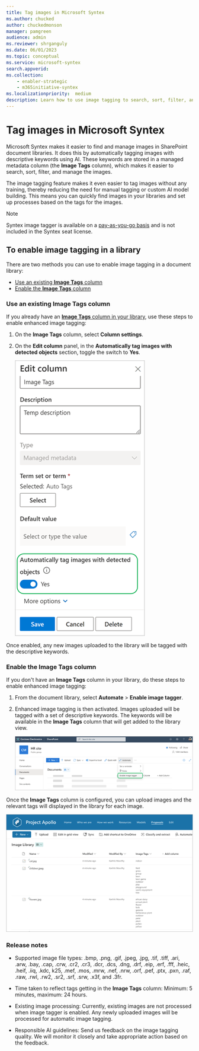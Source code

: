 ```yaml
---
title: Tag images in Microsoft Syntex
ms.author: chucked
author: chuckedmonson
manager: pamgreen
audience: admin
ms.reviewer: shrganguly
ms.date: 06/01/2023
ms.topic: conceptual
ms.service: microsoft-syntex
search.appverid:
ms.collection:
    - enabler-strategic
    - m365initiative-syntex
ms.localizationpriority:  medium
description: Learn how to use image tagging to search, sort, filter, and manage images in  Microsoft Syntex.
---
```


# Tag images in Microsoft Syntex

Microsoft Syntex makes it easier to find and manage images in SharePoint document libraries. It does this by automatically tagging images with descriptive keywords using AI. These keywords are stored in a managed metadata column (the **Image Tags** column), which makes it easier to search, sort, filter, and manage the images.

The image tagging feature makes it even easier to tag images without any training, thereby reducing the need for manual tagging or custom AI model building. This means you can quickly find images in your libraries and set up processes based on the tags for the images.

> [!NOTE]
> Syntex image tagger is available on a [pay-as-you-go basis](syntex-pay-as-you-go-services.md) and is not included in the Syntex seat license.

## To enable image tagging in a library

There are two methods you can use to enable image tagging in a document library:

- [Use an existing **Image Tags** column](#use-an-existing-image-tags-column)
- [Enable the **Image Tags** column](#enable-the-image-tags-column)

### Use an existing Image Tags column

If you already have an [**Image Tags** column in your library](https://support.microsoft.com/office/work-with-image-tags-in-a-sharepoint-library), use these steps to enable enhanced image tagging:

1. On the **Image Tags** column, select **Column settings**. 

2. On the **Edit column** panel, in the **Automatically tag images with detected objects** section, toggle the switch to **Yes**.

   ![Screenshot showing the Column settings panel for the Image Tags column.](../media/content-understanding/image-tagger-edit-column-toggle-highlighted.png)  
 
Once enabled, any new images uploaded to the library will be tagged with the descriptive keywords.

### Enable the Image Tags column

If you don't have an **Image Tags** column in your library, do these steps to enable enhanced image tagging:

1. From the document library, select **Automate** > **Enable image tagger**.

2. Enhanced image tagging is then activated. Images uploaded will be tagged with a set of descriptive keywords. The keywords will be available in the **Image Tags** column that will get added to the library view.

   ![Screenshot showing the Column settings panel for the Image Tags column.](../media/content-understanding/image-tagger-automate-menu.png)  

Once the **Image Tags** column is configured, you can upload images and the relevant tags will displayed in the library for each image.

   ![Screenshot showing the library view with the Image Tags column.](../media/content-understanding/image-tagger-image-tags-column.png)  

### Release notes

- Supported image file types: .bmp, .png, .gif, .jpeg, .jpg, .tif, .tiff, .ari, .arw, .bay, .cap, .crw, .cr2, .cr3, .dcr, .dcs, .dng, .drf, .eip, .erf, .fff, .heic, .heif, .iiq, .kdc, k25, .mef, .mos, .mrw, .nef, .nrw, .orf, .pef, .ptx, .pxn, .raf, .raw, .rwl, .rw2, .sr2, .srf, .srw, .x3f, and .3fr.

- Time taken to reflect tags getting in the **Image Tags** column: Minimum: 5 minutes, maximum: 24 hours. 

- Existing image processing: Currently, existing images are not processed when image tagger is enabled. Any newly uploaded images will be processed for automatic image tagging.

- Responsible AI guidelines: Send us feedback on the image tagging quality. We will monitor it closely and take appropriate action based on the feedback.


<!---
> [!NOTE]
>  **Release notes**
> - Supported image file types: .bmp, .png, .gif, .jpeg, .jpg, .tif, .tiff, .ari, .arw, .bay, .cap, .crw, .cr2, .cr3, .dcr, .dcs, .dng, .drf, .eip, .erf, .fff, .heic, .heif, .iiq, .kdc, k25, .mef, .mos, .mrw, .nef, .nrw, .orf, .pef, .ptx, .pxn, .raf, .raw, .rwl, .rw2, .sr2, .srf, .srw, .x3f, and .3fr.
> - Time taken to reflect tags getting in the **Image Tags** column: Minimum: 5 minutes, maximum: 24 hours. 
> - Existing image processing: Currently, existing images are not processed when image tagger is enabled. Any newly uploaded images will be processed for automatic image tagging.
> - Responsible AI guidelines: You can send feedback to us on the image tagging quality. We will monitor it closely and take appropriate action based on the feedback.
--->